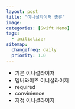 ```yaml
---
layout: post
title: "이니셜라이저 종류"
image:
categories: [Swift Memo]
tags: 
  - initializer
sitemap:
  changefreq: daily
  priority: 1.0
---
```


- 기본 이니셜라이저
- 멤버와이즈 이니셜라이저
- required
- convinience
- 지정 이니셜라이저 

